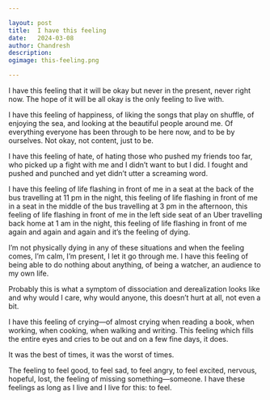 ```yaml
---

layout: post
title:	I have this feeling
date:	2024-03-08
author:	Chandresh
description:
ogimage: this-feeling.png

---
```


I have this feeling that it will be okay but never in the present, never right now. The hope of it will be all okay is the only feeling to live with.

I have this feeling of happiness, of liking the songs that play on shuffle, of enjoying the sea, and looking at the beautiful people around me. Of everything everyone has been through to be here now, and to be by ourselves. Not okay, not content, just to be.

I have this feeling of hate, of hating those who pushed my friends too far, who picked up a fight with me and I didn’t want to but I did. I fought and pushed and punched and yet didn’t utter a screaming word.

I have this feeling of life flashing in front of me in a seat at the back of the bus travelling at 11 pm in the night, this feeling of life flashing in front of me in a seat in the middle of the bus travelling at 3 pm in the afternoon, this feeling of life flashing in front of me in the left side seat of an Uber travelling back home at 1 am in the night, this feeling of life flashing in front of me again and again and again and it’s the feeling of dying.

I’m not physically dying in any of these situations and when the feeling comes, I’m calm, I’m present, I let it go through me. I have this feeling of being able to do nothing about anything, of being a watcher, an audience to my own life.

Probably this is what a symptom of dissociation and derealization looks like and why would I care, why would anyone, this doesn’t hurt at all, not even a bit.

I have this feeling of crying—of almost crying when reading a book, when working, when cooking, when walking and writing. This feeling which fills the entire eyes and cries to be out and on a few fine days, it does.

It was the best of times, it was the worst of times.

The feeling to feel good, to feel sad, to feel angry, to feel excited, nervous, hopeful, lost, the feeling of missing something—someone. I have these feelings as long as I live and I live for this: to feel.
